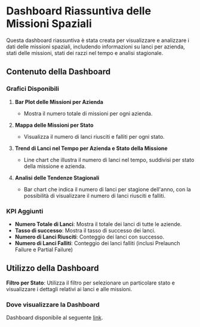 # Dashboard Riassuntiva delle Missioni Spaziali

Questa dashboard riassuntiva è stata creata per visualizzare e analizzare i dati delle missioni spaziali, includendo informazioni su lanci per azienda, stati delle missioni, stati dei razzi nel tempo e analisi stagionale.

## Contenuto della Dashboard

### Grafici Disponibili

1. **Bar Plot delle Missioni per Azienda**
   - Mostra il numero totale di missioni per ogni azienda.

2. **Mappa delle Missioni per Stato**
   - Visualizza il numero di lanci riusciti e falliti per ogni stato.

3. **Trend di Lanci nel Tempo per Azienda e Stato della Missione**
   - Line chart che illustra il numero di lanci nel tempo, suddivisi per stato della missione e azienda.

4. **Analisi delle Tendenze Stagionali**
   - Bar chart che indica il numero di lanci per stagione dell'anno, con la possibilità di visualizzare il numero di lanci riusciti e falliti.

### KPI Aggiunti

- **Numero Totale di Lanci**: Mostra il totale dei lanci di tutte le aziende.
- **Tasso di successo**: Mostra il tasso di successo dei lanci.
- **Numero di Lanci Riusciti**: Conteggio dei lanci con successo.
- **Numero di Lanci Falliti**: Conteggio dei lanci falliti (inclusi Prelaunch Failure e Partial Failure)

## Utilizzo della Dashboard

**Filtro per Stato**: Utilizza il filtro per selezionare un particolare stato e visualizzare i dettagli relativi ai lanci e alle missioni.

### Dove visualizzare la Dashboard
Dashboard disponibile al seguente [link](https://public.tableau.com/app/profile/melissa.proietti/viz/SpaceMissionResumefrom1957to2022/Dashboard1?publish=yes).
